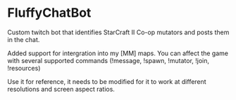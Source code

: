 # FluffyChatBot
Custom twitch bot that identifies StarCraft II Co-op mutators and posts them in the chat.

Added support for intergration into my [MM] maps. You can affect the game with several supported commands (!message, !spawn, !mutator, !join, !resources)

Use it for reference, it needs to be modified for it to work at different resolutions and screen aspect ratios.
